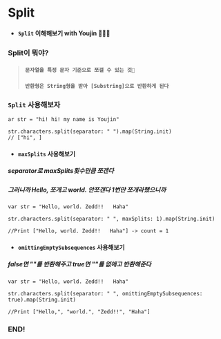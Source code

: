 # **Split**

- #### ```Split``` 이해해보기 with Youjin 👩🏻‍💻

### Split이 뭐야?

> #### ```문자열을 특정 문자 기준으로 쪼갤 수 있는 것```
> #### ```반환형은 String형을 받아 [Substring]으로 반환하게 된다```

### ```Split``` 사용해보자
```
ar str = "hi! hi! my name is Youjin"

str.characters.split(separator: " ").map(String.init)
// ["hi", ]
```

- #### ```maxSplits``` 사용해보기
##### separator로 maxSplits횟수만큼 쪼갠다
##### 그러니까 Hello, 쪼개고 world. 안쪼갠다 1번만 쪼개라했으니까
```
var str = "Hello, world. Zedd!!   Haha"

str.characters.split(separator: " ", maxSplits: 1).map(String.init)

//Print ["Hello, world. Zedd!!   Haha"] -> count = 1
```

- #### ```omittingEmptySubsequences``` 사용해보기
##### false면 ""를 반환해주고 true면 ""를 없애고 반환해준다 
```
var str = "Hello, world. Zedd!!   Haha"

str.characters.split(separator: " ", omittingEmptySubsequences: true).map(String.init)

//Print ["Hello,", "world.", "Zedd!!", "Haha"]
```

### END!